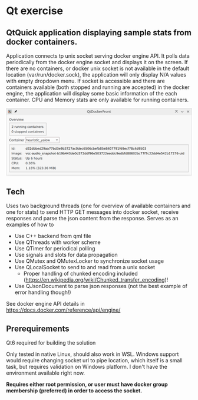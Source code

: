 # Qt exercise

## QtQuick application displaying sample stats from docker containers.

Application connects tp unix socket serving docker engine API. It polls data periodically from the docker engine socket and displays it on the screen. If there are no containers, or docker unix socket is not available in the default location (var/run/docker.sock), the application will only display N/A values with empty dropdown menu. If socket is accessible and there are containers available (both stopped and running are accepted) in the docker engine, the application will display some basic information of the each container. CPU and Memory stats are only available for running containers.

![Image of the application](screenshot_qt_front.png?raw=true "QtDockerFront")


## Tech

Uses two background threads (one for overview of available containers and one for stats) to send HTTP GET messages into docker socket, receive responses and parse the json content from the response. Serves as an examples of how to 
- Use C++ backend from qml file
- Use QThreads with worker scheme
- Use QTimer for periodical polling
- Use signals and slots for data propagation
- Use QMutex and QMutexLocker to synchronize socket usage
- Use QLocalSocket to send to and read from a unix socket
    - Proper handling of chunked encoding included (https://en.wikipedia.org/wiki/Chunked_transfer_encoding)!
- Use QJsonDocument to parse json responses (not the best example of error handling though!)

See docker engine API details in https://docs.docker.com/reference/api/engine/


## Prerequirements

Qt6 required for building the solution

Only tested in native Linux, should also work in WSL. Windows support would require changing socket url to pipe location, which itself is a small task, but requires validation on Windows platform. I don't have the environment available right now.

**Requires either root permission, or user must have docker group membership (preferred) in order to access the socket.**
